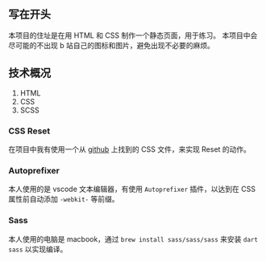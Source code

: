 ## 写在开头

本项目的住址是在用 HTML 和 CSS 制作一个静态页面，用于练习。
本项目中会尽可能的不出现 b 站自己的图标和图片，避免出现不必要的麻烦。

## 技术概况

1. HTML
2. CSS
3. SCSS

### CSS Reset
在项目中我有使用一个从 [github](https://gist.github.com/DavidWells/18e73022e723037a50d6) 上找到的 CSS 文件，来实现 Reset 的动作。

### Autoprefixer
本人使用的是 vscode 文本编辑器，有使用 `Autoprefixer` 插件，以达到在 CSS 属性前自动添加 `-webkit-` 等前缀。

### Sass
本人使用的电脑是 macbook，通过 `brew install sass/sass/sass` 来安装 `dart sass` 以实现编译。

